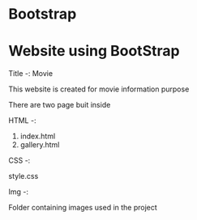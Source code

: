 # Bootstrap
# Website using BootStrap

Title -: Movie

This website is created for movie information purpose

There are two page buit inside

HTML -:
1) index.html
2) gallery.html

CSS -:

style.css

Img -:

Folder containing images used in the project
